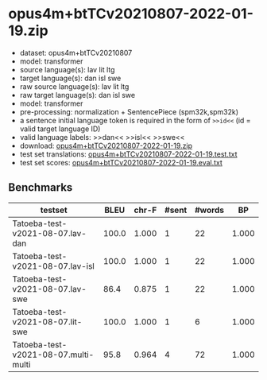 # opus4m+btTCv20210807-2022-01-19.zip

* dataset: opus4m+btTCv20210807
* model: transformer
* source language(s): lav lit ltg
* target language(s): dan isl swe
* raw source language(s): lav lit ltg
* raw target language(s): dan isl swe
* model: transformer
* pre-processing: normalization + SentencePiece (spm32k,spm32k)
* a sentence initial language token is required in the form of `>>id<<` (id = valid target language ID)
* valid language labels: >>dan<< >>isl<< >>swe<<
* download: [opus4m+btTCv20210807-2022-01-19.zip](https://object.pouta.csc.fi/Tatoeba-MT-models/bat-gmq/opus4m+btTCv20210807-2022-01-19.zip)
* test set translations: [opus4m+btTCv20210807-2022-01-19.test.txt](https://object.pouta.csc.fi/Tatoeba-MT-models/bat-gmq/opus4m+btTCv20210807-2022-01-19.test.txt)
* test set scores: [opus4m+btTCv20210807-2022-01-19.eval.txt](https://object.pouta.csc.fi/Tatoeba-MT-models/bat-gmq/opus4m+btTCv20210807-2022-01-19.eval.txt)

## Benchmarks

| testset | BLEU  | chr-F | #sent | #words | BP |
|---------|-------|-------|-------|--------|----|
| Tatoeba-test-v2021-08-07.lav-dan 	| 100.0 	| 1.000 	| 1 	| 22 	| 1.000 |
| Tatoeba-test-v2021-08-07.lav-isl 	| 100.0 	| 1.000 	| 1 	| 22 	| 1.000 |
| Tatoeba-test-v2021-08-07.lav-swe 	| 86.4 	| 0.875 	| 1 	| 22 	| 1.000 |
| Tatoeba-test-v2021-08-07.lit-swe 	| 100.0 	| 1.000 	| 1 	| 6 	| 1.000 |
| Tatoeba-test-v2021-08-07.multi-multi 	| 95.8 	| 0.964 	| 4 	| 72 	| 1.000 |

